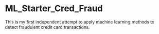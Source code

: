 # ML_Starter_Cred_Fraud
This is my first independent attempt to apply machine learning methods to detect fraudulent credit card transactions.
